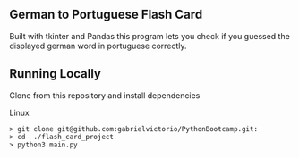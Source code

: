 ## German to Portuguese Flash Card

Built with tkinter and Pandas this program lets you check if you guessed the displayed german word in portuguese correctly.

## Running Locally 

Clone from this repository and install dependencies

Linux
```
> git clone git@github.com:gabrielvictorio/PythonBootcamp.git:
> cd  ./flash_card_project
> python3 main.py
```
